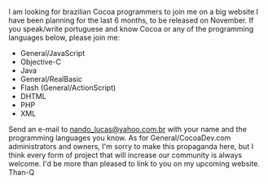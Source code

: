 I am looking for brazilian Cocoa programmers to join me on a big website I have been planning for the last 6 months, to be released on November. If you speak/write portuguese and know Cocoa or any of the programming languages below, please join me:

 
  * General/JavaScript
  * Objective-C
  * Java
  * General/RealBasic
  * Flash (General/ActionScript)
  * DHTML
  * PHP
  * XML

Send an e-mail to nando_lucas@yahoo.com.br with your name and the programming languages you know.
As for General/CocoaDev.com administrators and owners, I'm sorry to make this propaganda here, but I think every form of project that will increase our community is always welcome.
I'd be more than pleased to link to you on my upcoming website.
Than-Q